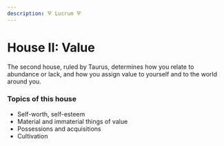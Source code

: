 ```yaml
---
description: 🜃 Lucrum 🜃
---
```


# House II: Value

The second house, ruled by Taurus, determines how you relate to abundance or lack, and how you assign value to yourself and to the world around you.



### Topics of this house

* Self-worth, self-esteem
* Material and immaterial things of value
* Possessions and acquisitions
* Cultivation



